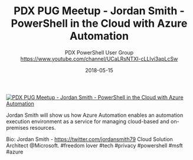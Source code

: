 ﻿---
title: PDX PUG Meetup - Jordan Smith - PowerShell in the Cloud with Azure Automation
date: 2018-05-15
tags: Portland, Oregon, English, UserGroup, PDX PowerShell User Group
author: PDX PowerShell User Group https://www.youtube.com/channel/UCaLRsNTXI-cLLIvi3apLcSw
---

[![PDX PUG Meetup - Jordan Smith - PowerShell in the Cloud with Azure Automation](https://i3.ytimg.com/vi/BpXXTYf-JKc/hqdefault.jpg "PDX PUG Meetup - Jordan Smith - PowerShell in the Cloud with Azure Automation")](https://www.youtube.com/watch?v=BpXXTYf-JKc)

Jordan Smith will show us how Azure Automation enables an automation execution environment as a service for managing cloud-based and on-premises resources. 

Bio:
Jordan Smith - https://twitter.com/jordansmith79
Cloud Solution Architect @Microsoft. #freedom lover #tech #privacy #powershell #msft #azure
